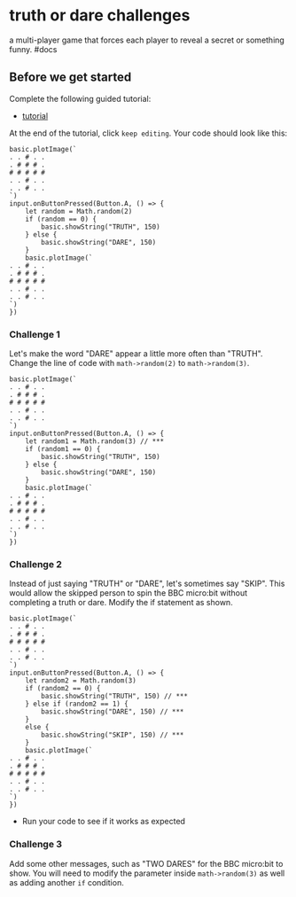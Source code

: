 # truth or dare challenges

a multi-player game that forces each player to reveal a secret or something funny. #docs

## Before we get started

Complete the following guided tutorial:

* [tutorial](/lessons/truth-or-dare/tutorial)

At the end of the tutorial, click `keep editing`. Your code should look like this:

```
basic.plotImage(`
. . # . .
. # # # .
# # # # #
. . # . .
. . # . .
`)
input.onButtonPressed(Button.A, () => {
    let random = Math.random(2)
    if (random == 0) {
        basic.showString("TRUTH", 150)
    } else {
        basic.showString("DARE", 150)
    }
    basic.plotImage(`
. . # . .
. # # # .
# # # # #
. . # . .
. . # . .
`)
})
```

### Challenge 1

Let's make the word "DARE" appear a little more often than "TRUTH". Change the line of code with `math->random(2)` to `math->random(3)`.

```
basic.plotImage(`
. . # . .
. # # # .
# # # # #
. . # . .
. . # . .
`)
input.onButtonPressed(Button.A, () => {
    let random1 = Math.random(3) // ***
    if (random1 == 0) {
        basic.showString("TRUTH", 150)
    } else {
        basic.showString("DARE", 150)
    }
    basic.plotImage(`
. . # . .
. # # # .
# # # # #
. . # . .
. . # . .
`)
})
```

### Challenge 2

Instead of just saying "TRUTH" or "DARE", let's sometimes say "SKIP". This would allow the skipped person to spin the BBC micro:bit without completing a truth or dare. Modify the if statement as shown.

```
basic.plotImage(`
. . # . .
. # # # .
# # # # #
. . # . .
. . # . .
`)
input.onButtonPressed(Button.A, () => {
    let random2 = Math.random(3)
    if (random2 == 0) {
        basic.showString("TRUTH", 150) // ***
    } else if (random2 == 1) {
        basic.showString("DARE", 150) // ***
    }
    else {
        basic.showString("SKIP", 150) // ***
    }
    basic.plotImage(`
. . # . .
. # # # .
# # # # #
. . # . .
. . # . .
`)
})
```

* Run your code to see if it works as expected

### Challenge 3

Add some other messages, such as "TWO DARES" for the BBC micro:bit to show. You will need to modify the parameter inside `math->random(3)` as well as adding another `if` condition.

